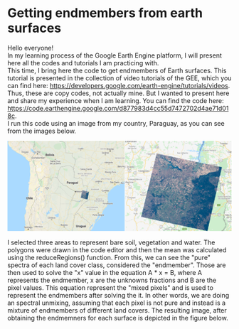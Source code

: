 # Getting endmembers from earth surfaces
Hello everyone!  
In my learning process of the Google Earth Engine platform, I will present here all the codes and tutorials I am practicing with.  
This time, I bring here the code to get endmembers of Earth surfaces. This tutorial is presented in the collection of video tutorials of the GEE, which you can find here: https://developers.google.com/earth-engine/tutorials/videos. Thus, these are copy codes, not actually mine. But I wanted to present here and share my experience when I am learning.  You can find the code here: https://code.earthengine.google.com/d877983d4cc55d7472702d4ae71d018c.  
I run this code using an image from my country, Paraguay, as you can see from the images below. 


<img src="https://github.com/neli12/screenshots-figures/blob/main/image2.png" width="700" />

I selected three areas to represent bare soil, vegetation and water. The polygons were drawn in the code editor and then the mean was calculated using the reduceRegions() function. From this, we can see the "pure" spectra of each land cover class, considered the "endmember". Those are then used to solve the "x" value in the equation A * x = B, where A represents the endmember, x are the unknowns fractions and B are the pixel values. This equation represent the "mixed pixels" and is used to represent the endmembers after solving the it. In other words, we are doing an spectral unmixing, assuming that each pixel is not pure and instead is a mixture of endmembers of different land covers.
The resulting image, after obtaining the endmemners for each surface is depicted in the figure below.
